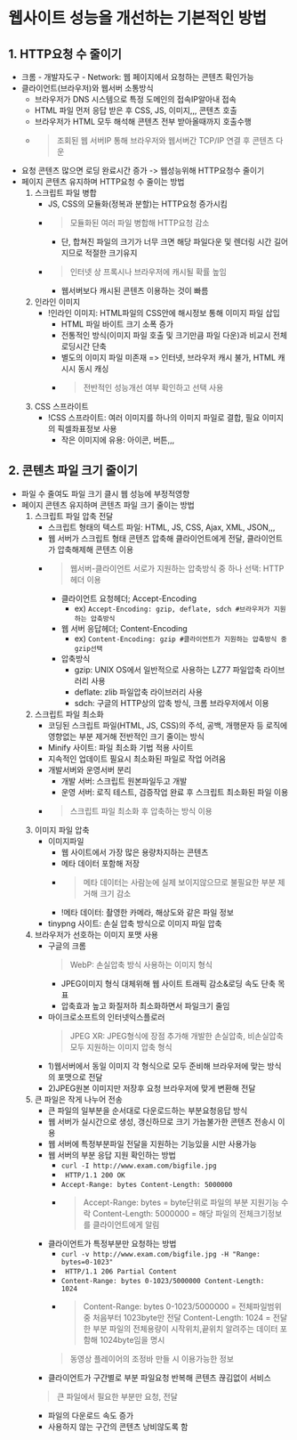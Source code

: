 # 웹사이트 성능을 개선하는 기본적인 방법
## 1. HTTP요청 수 줄이기
- 크롬 - 개발자도구 - Network: 웹 페이지에서 요청하는 콘텐츠 확인가능
- 클라이언트(브라우저)와 웹서버 소통방식
    - 브라우저가 DNS 시스템으로 특정 도메인의 접속IP알아내 접속
    - HTML 파일 먼저 응답 받은 후 CSS, JS, 이미지,,, 콘텐츠 호출
    - 브라우저가 HTML 모두 해석해 콘텐츠 전부 받아올때까지 호출수행
    - > 조회된 웹 서버IP 통해 브라우저와 웹서버간 TCP/IP 연결 후 콘텐츠 다운
- 요청 콘텐츠 많으면 로딩 완료시간 증가 -> 웹성능위해 HTTP요청수 줄이기
- 페이지 콘텐츠 유지하며 HTTP요청 수 줄이는 방법
    1. 스크립트 파일 병합
        - JS, CSS의 모듈화(정복과 분할)는 HTTP요청 증가시킴
        - >모듈화된 여러 파일 병합해 HTTP요청 감소
            - 단, 합쳐진 파일의 크기가 너무 크면 해당 파일다운 및 렌더링 시간 길어지므로 적절한 크기유지
        - >인터넷 상 프록시나 브라우저에 캐시될 확률 높임
            - 웹서버보다 캐시된 콘텐츠 이용하는 것이 빠름
    2. 인라인 이미지
        - !인라인 이미지: HTML파일의 CSS안에 해시정보 통해 이미지 파일 삽입
            - HTML 파일 바이트 크기 소폭 증가
            - 전통적인 방식(이미지 파일 호출 및 크기만큼 파일 다운)과 비교시 전체로딩시간 단축
            - 별도의 이미지 파일 미존재 => 인터넷, 브라우저 캐시 불가, HTML 캐시시 동시 캐싱
            - > 전반적인 성능개선 여부 확인하고 선택 사용
    3. CSS 스프라이트
        - !CSS 스프라이트: 여러 이미지를 하나의 이미지 파일로 결합, 필요 이미지의 픽셀좌표정보 사용
            - 작은 이미지에 유용: 아이콘, 버튼,,,
## 2. 콘텐츠 파일 크기 줄이기
- 파일 수 줄여도 파일 크기 클시 웹 성능에 부정적영향
- 페이지 콘텐츠 유지하며 콘텐츠 파일 크기 줄이는 방법
    1. 스크립트 파일 압축 전달
        - 스크립트 형태의 텍스트 파일: HTML, JS, CSS, Ajax, XML, JSON,,,
        - 웹 서버가 스크립트 형태 콘텐츠 압축해 클라이언트에게 전달, 클라이언트가 압축해제해 콘텐츠 이용
        - >웹서버-클라이언트 서로가 지원하는 압축방식 중 하나 선택: HTTP헤더 이용
            - 클라이언트 요청헤더; Accept-Encoding
                - ex) ```Accept-Encoding: gzip, deflate, sdch #브라우저가 지원하는 압축방식```
            - 웹 서버 응답헤더; Content-Encoding
                - ex) ```Content-Encoding: gzip #클라이언트가 지원하는 압축방식 중 gzip선택```
            - 압축방식
                - gzip: UNIX OS에서 일반적으로 사용하는 LZ77 파일압축 라이브러리 사용
                - deflate: zlib 파일압축 라이브러리 사용
                - sdch: 구글의 HTTP상의 압축 방식, 크롬 브라우저에서 이용
    2. 스크립트 파일 최소화
        - 코딩된 스크립트 파일(HTML, JS, CSS)의 주석, 공백, 개행문자 등 로직에 영향없는 부분 제거해 전반적인 크기 줄이는 방식
        - Minify 사이트: 파일 최소화 기법 적용 사이트
        - 지속적인 업데이트 필요시 최소화된 파일로 작업 어려움
        - 개발서버와 운영서버 분리
            - 개발 서버: 스크립트 원본파일두고 개발
            - 운영 서버: 로직 테스트, 검증작업 완료 후 스크립트 최소화된 파일 이용
        - >스크립트 파일 최소화 후 압축하는 방식 이용
    3. 이미지 파일 압축
        - 이미지파일
            - 웹 사이트에서 가장 많은 용량차지하는 콘텐츠
            - 메타 데이터 포함해 저장
            - > 메타 데이터는 사람눈에 실제 보이지않으므로 불필요한 부분 제거해 크기 감소
            - !메타 데이터: 촬영한 카메라, 해상도와 같은 파일 정보
        - tinypng 사이트: 손실 압축 방식으로 이미지 파일 압축
    4. 브라우저가 선호하는 이미지 포맷 사용
        - 구글의 크롬
            > WebP: 손실압축 방식 사용하는 이미지 형식
            - JPEG이미지 형식 대체위해 웹 사이트 트래픽 감소&로딩 속도 단축 목표
            - 압축효과 높고 화질저하 최소화하면서 파일크기 줄임
        - 마이크로소프트의 인터넷익스플로러
            > JPEG XR: JPEG형식에 장점 추가해 개발한 손실압축, 비손실압축 모두 지원하는 이미지 압축 형식
        - 1)웹서버에서 동일 이미지 각 형식으로 모두 준비해 브라우저에 맞는 방식의 포맷으로 전달
        - 2)JPEG원본 이미지만 저장후 요청 브라우저에 맞게 변환해 전달
    5. 큰 파일은 작게 나누어 전송
        - 큰 파일의 일부분을 순서대로 다운로드하는 부분요청응답 방식
        - 웹 서버가 실시간으로 생성, 갱신하므로 크기 가늠불가한 콘텐츠 전송시 이용
        - 웹 서버에 특정부분파일 전달을 지원하는 기능있을 시만 사용가능
        - 웹 서버의 부분 응답 지원 확인하는 방법
            - ```curl -I http://www.exam.com/bigfile.jpg```
            - <code> HTTP/1.1 200 OK</code> 
            - <code>Accept-Range: bytes Content-Length: 5000000</code>
            - >Accept-Range: bytes = byte단위로 파일의 부분 지원기능 수락
               Content-Length: 5000000 = 해당 파일의 전체크기정보를 클라이언트에게 알림
        - 클라이언트가 특정부분만 요청하는 방법
            - ```curl -v http://www.exam.com/bigfile.jpg -H "Range: bytes=0-1023"```
            - <code> HTTP/1.1 206 Partial Content</code> 
            - <code>Content-Range: bytes 0-1023/5000000 Content-Length: 1024</code>
            - >Content-Range: bytes 0-1023/5000000 = 전체파일범위 중 처음부터 1023byte만 전달
               Content-Length: 1024 = 전달한 부분 파일의 전체용량이 시작위치,끝위치 알려주는 데이터 포함해 1024byte임을 명시
            > 동영상 플레이어의 조정바 만들 시 이용가능한 정보
        - 클라이언트가 구간별로 부분 파일요청 반복해 콘텐츠 끊김없이 서비스
        > 큰 파일에서 필요한 부분만 요청, 전달
        - 파일의 다운로드 속도 증가
        - 사용하지 않는 구간의 콘텐츠 낭비않도록 함